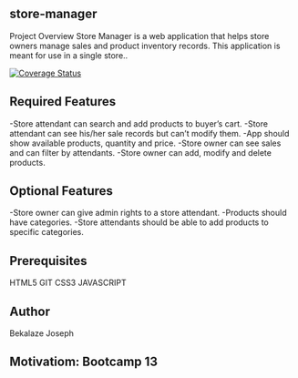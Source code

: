 ## store-manager
Project Overview
Store Manager is a web application that helps store owners manage sales and product inventory records. This application is meant for use in a single store..

[![Coverage Status](https://coveralls.io/repos/github/bekeplar/Store-Manager/badge.svg?branch=gh-pages)](https://coveralls.io/github/bekeplar/Store-Manager?branch=gh-pages)

## Required Features
-Store attendant can search and add products to buyer’s cart.
-Store attendant can see his/her sale records but can’t modify them.
-App should show available products, quantity and price.
-Store owner can see sales and can filter by attendants.
-Store owner can add, modify and delete products.

 ## Optional Features
-Store owner can give admin rights to a store attendant.
-Products should have categories.
-Store attendants should be able to add products to specific categories.




## Prerequisites

HTML5
GIT
CSS3
JAVASCRIPT

## Author
Bekalaze Joseph
## Motivatiom: Bootcamp 13
